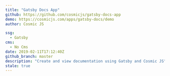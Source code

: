 ```yaml
---
title: "Gatsby Docs App"
github: https://github.com/cosmicjs/gatsby-docs-app
demo: https://cosmicjs.com/apps/gatsby-docs/demo
author: Cosmic JS

ssg:
  - Gatsby
cms:
  - No Cms
date: 2019-02-11T17:12:40Z
github_branch: master
description: "Create and view documentation using Gatsby and Cosmic JS"
stale: true
---
```

